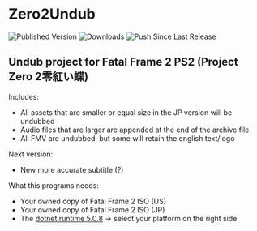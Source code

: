 # Zero2Undub
![Published Version](https://github.com/wagrenier/Zero2Undub/workflows/Publish%20New%20Version/badge.svg)
![Downloads](https://img.shields.io/github/downloads/wagrenier/zero2undub/total)
![Push Since Last Release](https://img.shields.io/github/commits-since/wagrenier/zero2undub/latest)

## Undub project for Fatal Frame 2 PS2 (Project Zero 2零紅い蝶)

Includes:
* All assets that are smaller or equal size in the JP version will be undubbed
* Audio files that are larger are appended at the end of the archive file
* All FMV are undubbed, but some will retain the english text/logo

Next version:
* New more accurate subtitle (?)

What this programs needs:
* Your owned copy of Fatal Frame 2 ISO (US)
* Your owned copy of Fatal Frame 2 ISO (JP)
* The [dotnet runtime 5.0.8](https://dotnet.microsoft.com/download/dotnet/5.0) -> select your platform on the right side

